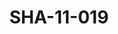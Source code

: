 ---
pid: SHA-11-019
title: SHA-11-019
language: ar
collection: شرحبيل احمد
original_label: 
rights: شرحبيل احمد
location_of_original: شرحبيل احمد
photographer_or_studio: 
scanned_from: photograph 11.6 by 17.7
_date: '1966'
location: اثيوبيا، اديس ابابا
description: نقل هايلي سيلاسي
additional_notes: 
permission_display: 'yes'
on_server: 'no'
on_website: 'no'
permalink: "/archive/ar/sha-11-019.html"
layout: photo-page
---